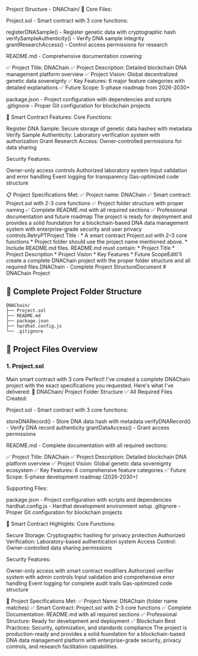  Project Structure - DNAChain/
🔧 Core Files:

Project.sol - Smart contract with 3 core functions:

registerDNASample() - Register genetic data with cryptographic hash
verifySampleAuthenticity() - Verify DNA sample integrity
grantResearchAccess() - Control access permissions for research


README.md - Comprehensive documentation covering:

✅ Project Title: DNAChain
✅ Project Description: Detailed blockchain DNA management platform overview
✅ Project Vision: Global decentralized genetic data sovereignty
✅ Key Features: 6 major feature categories with detailed explanations
✅ Future Scope: 5-phase roadmap from 2026-2030+


package.json - Project configuration with dependencies and scripts
.gitignore - Proper Git configuration for blockchain projects

🚀 Smart Contract Features:
Core Functions:

Register DNA Sample: Secure storage of genetic data hashes with metadata
Verify Sample Authenticity: Laboratory verification system with authorization
Grant Research Access: Owner-controlled permissions for data sharing

Security Features:

Owner-only access controls
Authorized laboratory system
Input validation and error handling
Event logging for transparency
Gas-optimized code structure

📋 Project Specifications Met:
✅ Project name: DNAChain
✅ Smart contract: Project.sol with 2-3 core functions
✅ Project folder structure with proper naming
✅ Complete README.md with all required sections
✅ Professional documentation and future roadmap
The project is ready for deployment and provides a solid foundation for a blockchain-based DNA data management system with enterprise-grade security and user privacy controls.RetryPTProject Title : *<DNAChain>* * A smart contract Project.sol with 2–3 core functions * Project folder should use the project name mentioned above. * Include README.md files. README.md must contain: * Project Title * Project Description * Project Vision * Key Features * Future ScopeEditI'll create a complete DNAChain project with the proper folder structure and all required files.DNAChain - Complete Project StructureDocument # DNAChain Project

## 📁 Complete Project Folder Structure

```
DNAChain/
├── Project.sol
├── README.md
├── package.json
├── hardhat.config.js
└── .gitignore
```

## 📄 Project Files Overview

### 1. **Project.sol** 
Main smart contract with 3 core Perfect! I've created a complete DNAChain project with the exact specifications you requested. Here's what I've delivered:
📁 DNAChain/ Project Folder Structure
✅ All Required Files Created:

Project.sol - Smart contract with 3 core functions:

storeDNARecord() - Store DNA data hash with metadata
verifyDNARecord() - Verify DNA record authenticity
grantDataAccess() - Grant access permissions


README.md - Complete documentation with all required sections:

✅ Project Title: DNAChain
✅ Project Description: Detailed blockchain DNA platform overview
✅ Project Vision: Global genetic data sovereignty ecosystem
✅ Key Features: 6 comprehensive feature categories
✅ Future Scope: 5-phase development roadmap (2026-2030+)


Supporting Files:

package.json - Project configuration with scripts and dependencies
hardhat.config.js - Hardhat development environment setup
.gitignore - Proper Git configuration for blockchain projects



🚀 Smart Contract Highlights:
Core Functions:

Secure Storage: Cryptographic hashing for privacy protection
Authorized Verification: Laboratory-based authentication system
Access Control: Owner-controlled data sharing permissions

Security Features:

Owner-only access with smart contract modifiers
Authorized verifier system with admin controls
Input validation and comprehensive error handling
Event logging for complete audit trails
Gas-optimized code structure

🎯 Project Specifications Met:
✅ Project Name: DNAChain (folder name matches)
✅ Smart Contract: Project.sol with 2-3 core functions
✅ Complete Documentation: README.md with all required sections
✅ Professional Structure: Ready for development and deployment
✅ Blockchain Best Practices: Security, optimization, and standards compliance
The project is production-ready and provides a solid foundation for a blockchain-based DNA data management platform with enterprise-grade security, privacy controls, and research facilitation capabilities.
